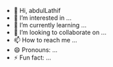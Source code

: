 - 👋 Hi, abdulLathif
- 👀 I’m interested in ...
- 🌱 I’m currently learning ...
- 💞️ I’m looking to collaborate on ...
- 📫 How to reach me ...
- 😄 Pronouns: ...
- ⚡ Fun fact: ...

<!---
mohamedlathif/mohamedlathif is a ✨ special ✨ repository because its `README.md` (this file) appears on your GitHub profile.
You can click the Preview link to take a look at your changes.
--->
